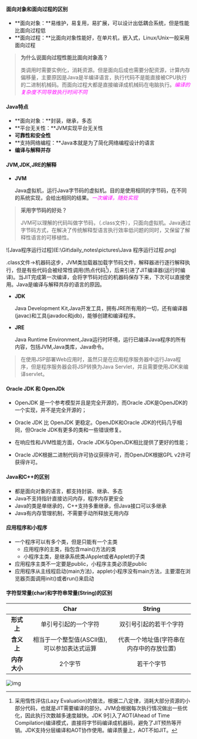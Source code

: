 #### 面向对象和面向过程的区别

- **面向对象：**易维护，易复用，易扩展，可以设计出低耦合系统，但是性能比面向过程低
- **面向过程：**比面向对象性能好，在单片机，嵌入式，Linux/Unix一般采用面向过程

> **为什么说面向过程性能比面向对象高？**
>
> 类调用时需要实例化，消耗资源。但是面向后成也需要分配资源，计算内存偏移量，主要原因是Java是半编译语言，执行代码不是能直接被CPU执行的二进制机械码。而面向过程大都是直接编译成机械码在电脑执行。<font color=ff00ff>*编译的复杂度不同导致执行时间不同*</font>

#### Java特点

* **面向对象：**封装，继承，多态
* **平台无关性：**JVM实现平台无关性
* **可靠性和安全性**
* **支持网络编程：**Java本就是为了简化网络编程设计的语言
* **编译与解释并存**

#### JVM,JDK,JRE的解释

- **JVM**

  Java虚拟机，运行Java字节码的虚拟机。目的是使用相同的字节码，在不同的系统实现，会给出相同的结果。<font color=ff00ff>*一次编译，随处实现*</font>

> **采用字节码的好处？**
>
> JVM可以理解的代码叫做字节码，（.class文件），只面向虚拟机。Java通过字节码方式，在解决了传统解释型语言执行效率低问题的同时，又保留了解释性语言的可移植性。

![Java程序运行过程](E:\Git\daily_notes\pictures\Java 程序运行过程.png)

.class文件->机器码这步，JVM类加载器加载字节码文件，解释器进行逐行解释执行，但是有些代码会被经常性调用(热点代码[^hotSpot])，后来引进了JIT编译器(运行时编译)。当JIT完成第一次编译，会将字节码对应的机器码保存下来，下次可以直接使用。Java是编译与解释共存的语言的原因。

- **JDK**

  Java Development Kit,Java开发工具，拥有JRE所有用的一切，还有编译器(javac)和工具(javadoc和jdb)，能够创建和编译程序。

- **JRE**

  Java Runtime Environment,Java运行时环境，运行已编译Java程序的所有内容，包括JVM,Java类库，Java命令。

> 在使用JSP部署Web应用时，虽然只是在应用程序服务器中运行Java程序，但是程序服务器会将JSP转换为Java Servlet，并且需要使用JDK来编译servlet。

[^hotSpot]:采用惰性评估(Lazy Evaluation)的做法，根据二八定律，消耗大部分资源的小部分代码，也就是JIT需要编译的部分。JVM会根据每次执行情况做出一些优化，因此执行次数越多速度越快。JDK 9引入了AOT(Ahead of Time Compilation)编译模式，直接将字节码编译成机器码，避免了JIT预热等开销。JDK支持分层编译和AOT协作使用。编译质量上，AOT不如JIT。

#### Oracle JDK 和 OpenJDk

- OpenJDK 是一个参考模型并且是完全开源的，而Oracle JDK是OpenJDK的一个实现，并不是完全开源的；

- Oracle JDK 比 OpenJDK 更稳定。OpenJDK和Oracle JDK的代码几乎相同，但Oracle JDK有更多的类和一些错误修复。
- 在响应性和JVM性能方面，Oracle JDK与OpenJDK相比提供了更好的性能；
- Oracle JDK根据二进制代码许可协议获得许可，而OpenJDK根据GPL v2许可获得许可。

####  Java和C++的区别

- 都是面向对象的语言，都支持封装、继承、多态
- Java不支持指针直接访问内存，程序内存更安全
- Java的类是单继承的，C++支持多重继承，但Java接口可以多继承
- Java有内存管理机制，不需要手动所释放无用内存

#### 应用程序和小程序

- 一个程序可以有多个类，但是只能有一个主类
  - 应用程序的主类，指包含main()方法的类
  - 小程序主类，是继承系统类JApplet或者Applet的子类
- 应用程序主类不一定要是public，小程序主类必须是public
- 应用程序从主线程启动(main方法)，applet小程序没有main方法，主要潜在浏览器页面调用init()或者run()来启动

#### 字符型常量(char)和字符串常量(String)的区别

|              |                     Char                     |                  String                  |
| :----------: | :------------------------------------------: | :--------------------------------------: |
|  **形式上**  |             单引号引起的一个字符             |          双引号引起的若干个字符          |
|  **含义上**  | 相当于一个整型值(ASCII值),可以参加表达式运算 | 代表一个地址值(字符串在内存中的存放位置) |
| **内存大小** |                   2个字节                    |                若干个字节                |

![img](E:\Git\daily_notes\pictures\类型所占存储空间.jpg)

